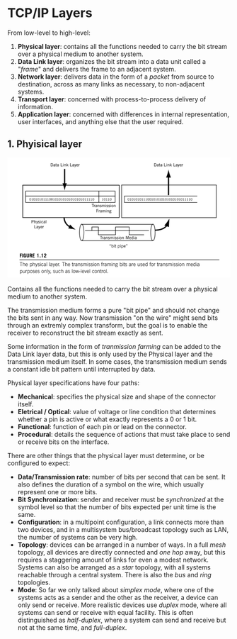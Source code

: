 # TCP/IP Layers

From low-level to high-level:

1. __Physical layer__: contains all the functions needed to carry the bit stream over a physical medium to another system.
2. __Data Link layer__: organizes the bit stream into a data unit called a "_frame_" and delivers the frame to an adjacent system.
3. __Network layer__: delivers data in the form of a _packet_ from source to destination, across as many links as necessary, to non-adjacent systems.
4. __Transport layer__: concerned with process-to-process delivery of information.
5. __Application layer__: concerned with differences in internal representation, user interfaces, and anything else that the user required.

## 1. Phyisical layer

![physical](./physical.png)

Contains all the functions needed to carry the bit stream over a physical medium to another system.

The transmission medium forms a pure "bit pipe" and should not change the bits sent in any way. Now transmission "on the wire" might send bits through an extremly complex transform, but the goal is to enable the receiver to reconstruct the bit stream exactly as sent.

Some information in the form of _tranmission farming_ can be added to the Data Link layer data, but this is only used by the Physical layer and the transmission medium itself. In some cases, the transmission medium sends a constant idle bit pattern until interrupted by data.

Physical layer specifications have four paths:

* __Mechanical__: specifies the physical size and shape of the connector itself.
* __Eletrical / Optical__: value of voltage or line condition that determines whether a pin is active or what exactly represents a 0 or 1 bit.
* __Functional__: function of each pin or lead on the connector.
* __Procedural__: details the sequence of actions that must take place to send or receive bits on the interface.

There are other things that the physical layer must determine, or be configured to expect:

* __Data/Transmission rate__: number of bits per second that can be sent. It also defines the duration of a symbol on the wire, which usually represent one or more bits.
* __Bit Synchronization__: sender and receiver must be _synchronized_ at the symbol level so that the number of bits expected per unit time is the same.
* __Configuration__: in a multipoint configuration, a link connects more than two devices, and in a multisystem bus/broadcast topology such as LAN, the number of systems can be very high.
* __Topology__: devices can be arranged in a number of ways. In a full _mesh_ topology, all devices are directly connected and _one hop_ away, but this requires a staggering amount of links for even a modest network. Systems can also be arranged as a _star_ topology, with all systems reachable through a central system. There is also the _bus_ and _ring_ topologies.
* __Mode__: So far we only talked about _simplex mode_, where one of the systems acts as a sender and the other as the receiver, a device can only send or receive. More realistic devices use _duplex_ mode, where all systems can send or receive with equal facility. This is often distinguished as _half-duplex_, where a system can send and receive but not at the same time, and _full-duplex_.